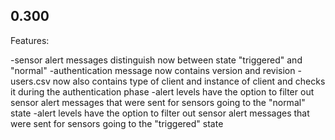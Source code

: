 ## 0.300

Features:

-sensor alert messages distinguish now between state "triggered" and "normal"
-authentication message now contains version and revision
-users.csv now also contains type of client and instance of client and checks it during the authentication phase
-alert levels have the option to filter out sensor alert messages that were sent for sensors going to the "normal" state
-alert levels have the option to filter out sensor alert messages that were sent for sensors going to the "triggered" state